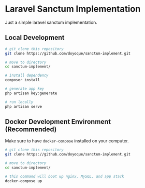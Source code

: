 # Laravel Sanctum Implementation

Just a simple laravel sanctum implementation.

## Local Development

```bash
# git clone this repository
git clone https://github.com/doyoque/sanctum-implement.git

# move to directory
cd sanctum-implement/

# install dependency
composer install

# generate app key
php artisan key:generate

# run locally
php artisan serve
```

## Docker Development Environment (Recommended)

Make sure to have `docker-compose` installed on your computer.

```bash
# git clone this repository
git clone https://github.com/doyoque/sanctum-implement.git

# move to directory
cd sanctum-implement/

# this command will boot up nginx, MySQL, and app stack
docker-compose up
```
